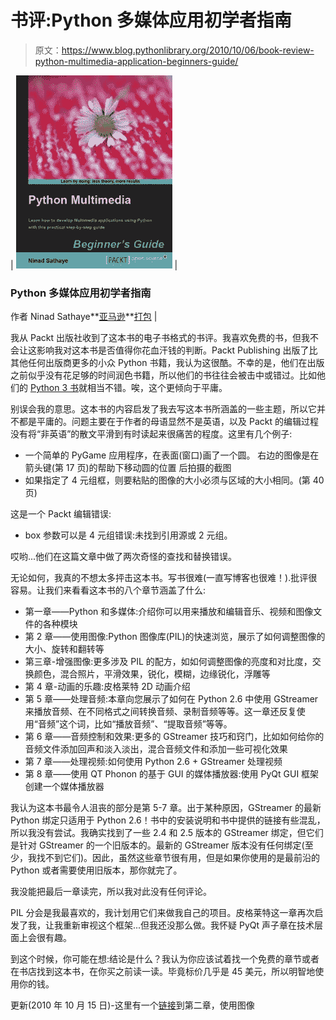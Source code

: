 # 书评:Python 多媒体应用初学者指南

> 原文：<https://www.blog.pythonlibrary.org/2010/10/06/book-review-python-multimedia-application-beginners-guide/>

| [![](img/e430553a3350769d002644bba1728d20.png "python_mul_book_small")](https://www.blog.pythonlibrary.org/wp-content/uploads/2010/10/python_mul_book_small.jpg) | 

### Python 多媒体应用初学者指南

作者 Ninad Sathaye**[亚马逊](http://www.amazon.com/gp/product/1849510164?ie=UTF8&tag=thmovsthpy-20&linkCode=as2&camp=1789&creative=390957&creativeASIN=1849510164)**[打包](http://www.packtpub.com/python-multimedia-application-beginner%27s-guide/book?utm_source=blog.pythonlibrary.org&utm_medium=bookrev&utm_content=blog&utm_campaign=mdb_004782) |

我从 Packt 出版社收到了这本书的电子书格式的书评。我喜欢免费的书，但我不会让这影响我对这本书是否值得你花血汗钱的判断。Packt Publishing 出版了比其他任何出版商更多的小众 Python 书籍，我认为这很酷。不幸的是，他们在出版之前似乎没有花足够的时间润色书籍，所以他们的书往往会被击中或错过。比如他们的 [Python 3 书](https://www.blog.pythonlibrary.org/2010/08/22/book-review-python-3-object-oriented-programming/)就相当不错。唉，这个更倾向于平庸。

别误会我的意思。这本书的内容启发了我去写这本书所涵盖的一些主题，所以它并不都是平庸的。问题主要在于作者的母语显然不是英语，以及 Packt 的编辑过程没有将“非英语”的散文平滑到有时读起来很痛苦的程度。这里有几个例子:

*   一个简单的 PyGame 应用程序，在表面(窗口)画了一个圆。
    右边的图像是在箭头键(第 17 页)的帮助下移动圆的位置
    后拍摄的截图
*   如果指定了 4 元组框，则要粘贴的图像的大小必须与区域的大小相同。(第 40 页)

这是一个 Packt 编辑错误:

*   box 参数可以是 4 元组错误:未找到引用源或 2 元组。

哎哟...他们在这篇文章中做了两次奇怪的查找和替换错误。

无论如何，我真的不想太多抨击这本书。写书很难(一直写博客也很难！).批评很容易。让我们来看看这本书的八个章节涵盖了什么:

*   第一章——Python 和多媒体:介绍你可以用来播放和编辑音乐、视频和图像文件的各种模块
*   第 2 章——使用图像:Python 图像库(PIL)的快速浏览，展示了如何调整图像的大小、旋转和翻转等
*   第三章-增强图像:更多涉及 PIL 的配方，如如何调整图像的亮度和对比度，交换颜色，混合照片，平滑效果，锐化，模糊，边缘锐化，浮雕等
*   第 4 章-动画的乐趣:皮格莱特 2D 动画介绍
*   第 5 章——处理音频:本章向您展示了如何在 Python 2.6 中使用 GStreamer 来播放音频、在不同格式之间转换音频、录制音频等等。这一章还反复使用“音频”这个词，比如“播放音频”、“提取音频”等等。
*   第 6 章——音频控制和效果:更多的 GStreamer 技巧和窍门，比如如何给你的音频文件添加回声和淡入淡出，混合音频文件和添加一些可视化效果
*   第 7 章——处理视频:如何使用 Python 2.6 + GStreamer 处理视频
*   第 8 章——使用 QT Phonon 的基于 GUI 的媒体播放器:使用 PyQt GUI 框架创建一个媒体播放器

我认为这本书最令人沮丧的部分是第 5-7 章。出于某种原因，GStreamer 的最新 Python 绑定只适用于 Python 2.6！书中的安装说明和书中提供的链接有些混乱，所以我没有尝试。我确实找到了一些 2.4 和 2.5 版本的 GStreamer 绑定，但它们是针对 GStreamer 的一个旧版本的。最新的 GStreamer 版本没有任何绑定(至少，我找不到它们)。因此，虽然这些章节很有用，但是如果你使用的是最前沿的 Python 或者需要使用旧版本，那你就完了。

我没能把最后一章读完，所以我对此没有任何评论。

PIL 分会是我最喜欢的，我计划用它们来做我自己的项目。皮格莱特这一章再次启发了我，让我重新审视这个框架...但我还没那么做。我怀疑 PyQt 声子章在技术层面上会很有趣。

到这个时候，你可能在想:结论是什么？我认为你应该试着找一个免费的章节或者在书店找到这本书，在你买之前读一读。毕竟标价几乎是 45 美元，所以明智地使用你的钱。

更新(2010 年 10 月 15 日)-这里有一个[链接](https://www.blog.pythonlibrary.org/2010/10/15/the-wxpython-demo/)到第二章，使用图像